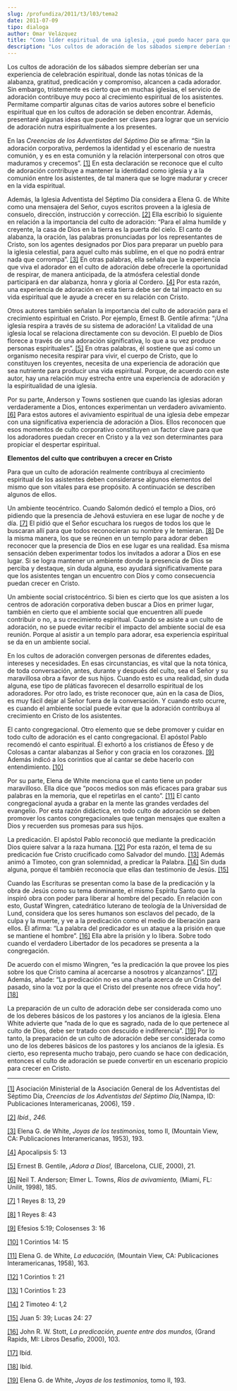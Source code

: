 ```yaml
---
slug: /profundiza/2011/t3/l03/tema2
date: 2011-07-09
tipo: dialoga
author: Omar Velázquez
title: "Como líder espiritual de una iglesia, ¿qué puedo hacer para que los cultos de adoración sean en verdad una bendición espiritual para los asistentes?"
description: "Los cultos de adoración de los sábados siempre deberían ser una experiencia de  celebración espiritual, donde las notas tónicas de la alabanza, gratitud,  predicación y compromiso, alcancen a cada adorador. Sin embargo, tristemente es  cierto que en muchas iglesias, el servici..."
---
```


Los cultos de adoración de los sábados siempre deberían ser una experiencia de celebración espiritual, donde las notas tónicas de la alabanza, gratitud, predicación y compromiso, alcancen a cada adorador. Sin embargo, tristemente es cierto que en muchas iglesias, el servicio de adoración contribuye muy poco al crecimiento espiritual de los asistentes. Permítame compartir algunas citas de varios autores sobre el beneficio espiritual que en los cultos de adoración se deben encontrar. Además, presentaré algunas ideas que pueden ser claves para lograr que un servicio de adoración nutra espiritualmente a los presentes.

En las _Creencias de los Adventistas del Séptimo Día_ se afirma: “Sin la adoración corporativa, perdemos la identidad y el escenario de nuestra comunión, y es en esta comunión y la relación interpersonal con otros que maduramos y crecemos”. [[1]](#_edn1 "") En esta declaración se reconoce que el culto de adoración contribuye a mantener la identidad como iglesia y a la comunión entre los asistentes, de tal manera que se logre madurar y crecer en la vida espiritual.

Además, la Iglesia Adventista del Séptimo Día considera a Elena G. de White como una mensajera del Señor, cuyos escritos proveen a la iglesia de consuelo, dirección, instrucción y corrección. [[2]](#_edn2 "") Ella escribió lo siguiente en relación a la importancia del culto de adoración: “Para el alma humilde y creyente, la casa de Dios en la tierra es la puerta del cielo. El canto de alabanza, la oración, las palabras pronunciadas por los representantes de Cristo, son los agentes designados por Dios para preparar un pueblo para la iglesia celestial, para aquel culto más sublime, en el que no podrá entrar nada que corrompa”. [[3]](#_edn3 "") En otras palabras, ella señala que la experiencia que viva el adorador en el culto de adoración debe ofrecerle la oportunidad de respirar, de manera anticipada, de la atmósfera celestial donde participará en dar alabanza, honra y gloria al Cordero. [[4]](#_edn4 "") Por esta razón, una experiencia de adoración en esta tierra debe ser de tal impacto en su vida espiritual que le ayude a crecer en su relación con Cristo.

Otros autores también señalan la importancia del culto de adoración para el crecimiento espiritual en Cristo. Por ejemplo, Ernest B. Gentile afirma: “¡Una iglesia respira a través de su sistema de adoración! La vitalidad de una iglesia local se relaciona directamente con su devoción. El pueblo de Dios florece a través de una adoración significativa, lo que a su vez produce personas espirituales”. [[5]](#_edn5 "") En otras palabras, él sostiene que así como un organismo necesita respirar para vivir, el cuerpo de Cristo, que lo constituyen los creyentes, necesita de una experiencia de adoración que sea nutriente para producir una vida espiritual. Porque, de acuerdo con este autor, hay una relación muy estrecha entre una experiencia de adoración y la espiritualidad de una iglesia.

Por su parte, Anderson y Towns sostienen que cuando las iglesias adoran verdaderamente a Dios, entonces experimentan un verdadero avivamiento. [[6]](#_edn6 "") Para estos autores el avivamiento espiritual de una iglesia debe empezar con una significativa experiencia de adoración a Dios. Ellos reconocen que esos momentos de culto corporativo constituyen un factor clave para que los adoradores puedan crecer en Cristo y a la vez son determinantes para propiciar el despertar espiritual.

**Elementos del culto que contribuyen a crecer en Cristo**

Para que un culto de adoración realmente contribuya al crecimiento espiritual de los asistentes deben considerarse algunos elementos del mismo que son vitales para ese propósito. A continuación se describen algunos de ellos.

Un ambiente teocéntrico. Cuando Salomón dedicó el templo a Dios, oró pidiendo que la presencia de Jehová estuviera en ese lugar de noche y de día. [[7]](#_edn7 "") El pidió que el Señor escuchara los ruegos de todos los que le buscaran allí para que todos reconocieran su nombre y le temieran. [[8]](#_edn8 "") De la misma manera, los que se reúnen en un templo para adorar deben reconocer que la presencia de Dios en ese lugar es una realidad. Esa misma sensación deben experimentar todos los invitados a adorar a Dios en ese lugar. Si se logra mantener un ambiente donde la presencia de Dios se perciba y destaque, sin duda alguna, eso ayudará significativamente para que los asistentes tengan un encuentro con Dios y como consecuencia puedan crecer en Cristo.

Un ambiente social cristocéntrico. Si bien es cierto que los que asisten a los centros de adoración corporativa deben buscar a Dios en primer lugar, también en cierto que el ambiente social que encuentren allí puede contribuir o no, a su crecimiento espiritual. Cuando se asiste a un culto de adoración, no se puede evitar recibir el impacto del ambiente social de esa reunión. Porque al asistir a un templo para adorar, esa experiencia espiritual se da en un ambiente social.

En los cultos de adoración convergen personas de diferentes edades, intereses y necesidades. En esas circunstancias, es vital que la nota tónica, de toda conversación, antes, durante y después del culto, sea el Señor y su maravillosa obra a favor de sus hijos. Cuando esto es una realidad, sin duda alguna, ese tipo de pláticas favorecen el desarrollo espiritual de los adoradores. Por otro lado, es triste reconocer que, aún en la casa de Dios, es muy fácil dejar al Señor fuera de la conversación. Y cuando esto ocurre, es cuando el ambiente social puede evitar que la adoración contribuya al crecimiento en Cristo de los asistentes.

El canto congregacional. Otro elemento que se debe promover y cuidar en todo culto de adoración es el canto congregacional. El apóstol Pablo recomendó el canto espiritual. Él exhortó a los cristianos de Éfeso y de Colosas a cantar alabanzas al Señor y con gracia en los corazones. [[9]](#_edn9 "") Además indicó a los corintios que al cantar se debe hacerlo con entendimiento. [[10]](#_edn10 "")

Por su parte, Elena de White menciona que el canto tiene un poder maravilloso. Ella dice que “pocos medios son más eficaces para grabar sus palabras en la memoria, que el repetirlas en el canto”. [[11]](#_edn11 "") El canto congregacional ayuda a grabar en la mente las grandes verdades del evangelio. Por esta razón didáctica, en todo culto de adoración se deben promover los cantos congregacionales que tengan mensajes que exalten a Dios y recuerden sus promesas para sus hijos.

La predicación. El apóstol Pablo reconoció que mediante la predicación Dios quiere salvar a la raza humana. [[12]](#_edn12 "") Por esta razón, el tema de su predicación fue Cristo crucificado como Salvador del mundo. [[13]](#_edn13 "") Además animó a Timoteo, con gran solemnidad, a predicar la Palabra. [[14]](#_edn14 "") Sin duda alguna, porque él también reconocía que ellas dan testimonio de Jesús. [[15]](#_edn15 "")

Cuando las Escrituras se presentan como la base de la predicación y la obra de Jesús como su tema dominante, el mismo Espíritu Santo que la inspiró obra con poder para liberar al hombre del pecado. En relación con esto, Gustaf Wingren, catedrático luterano de teología de la Universidad de Lund, considera que los seres humanos son esclavos del pecado, de la culpa y la muerte, y ve a la predicación como el medio de liberación para ellos. Él afirma: “La palabra del predicador es un ataque a la prisión en que se mantiene el hombre”. [[16]](#_edn16 "") Ella abre la prisión y lo libera. Sobre todo cuando el verdadero Libertador de los pecadores se presenta a la congregación.

De acuerdo con el mismo Wingren, “es la predicación la que provee los pies sobre los que Cristo camina al acercarse a nosotros y alcanzarnos”. [[17]](#_edn17 "") Además, añade: “La predicación no es una charla acerca de un Cristo del pasado, sino la voz por la que el Cristo del presente nos ofrece vida hoy”. [[18]](#_edn18 "")

La preparación de un culto de adoración debe ser considerada como uno de los deberes básicos de los pastores y los ancianos de la iglesia. Elena White advierte que “nada de lo que es sagrado, nada de lo que pertenece al culto de Dios, debe ser tratado con descuido e indiferencia”. [[19]](#_edn19 "") Por lo tanto, la preparación de un culto de adoración debe ser considerada como uno de los deberes básicos de los pastores y los ancianos de la iglesia. Es cierto, eso representa mucho trabajo, pero cuando se hace con dedicación, entonces el culto de adoración se puede convertir en un escenario propicio para crecer en Cristo.

* * *

[[1]](#_ednref1 "") Asociación Ministerial de la Asociación General de los Adventistas del Séptimo Día, _Creencias de los Adventistas del Séptimo Día,_(Nampa, ID: Publicaciones Interamericanas, 2006), 159 _._

[[2]](#_ednref2 "") _Ibíd., 246._

[[3]](#_ednref3 "") Elena G. de White, _Joyas de los testimonios,_ tomo II, (Mountain View, CA: Publicaciones Interamericanas, 1953), 193.

[[4]](#_ednref4 "") Apocalipsis 5: 13

[[5]](#_ednref5 "") Ernest B. Gentile, _¡Adora a Dios!,_ (Barcelona, CLIE, 2000), 21.

[[6]](#_ednref6 "") Neil T. Anderson; Elmer L. Towns, _Ríos de avivamiento,_ (Miami, FL: Unilit, 1998), 185.

[[7]](#_ednref7 "") 1 Reyes 8: 13, 29

[[8]](#_ednref8 "") 1 Reyes 8: 43

[[9]](#_ednref9 "") Efesios 5:19; Colosenses 3: 16

[[10]](#_ednref10 "") 1 Corintios 14: 15

[[11]](#_ednref11 "") Elena G. de White, _La educación,_ (Mountain View, CA: Publicaciones Interamericanas, 1958), 163.

[[12]](#_ednref12 "") 1 Corintios 1: 21

[[13]](#_ednref13 "") 1 Corintios 1: 23

[[14]](#_ednref14 "") 2 Timoteo 4: 1,2

[[15]](#_ednref15 "") Juan 5: 39; Lucas 24: 27

[[16]](#_ednref16 "") John R. W. Stott, _La predicación, puente entre dos mundos,_ (Grand Rapids, MI: Libros Desafío, 2000), 103.

[[17]](#_ednref17 "") Ibíd.

[[18]](#_ednref18 "") Ibíd.

[[19]](#_ednref19 "") Elena G. de White, _Joyas de los testimonios,_ tomo II, 193.
